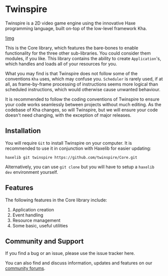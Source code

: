 # Twinspire
Twinspire is a 2D video game engine using the innovative Haxe programming language, built on-top of the low-level framework Kha.

[!img](https://github.com/twinspire/Core/raw/master/img/ts_diag.png)

This is the Core library, which features the bare-bones to enable functionality for the three other sub-libraries. You could consider them modules, if you like. This library contains the ability to create `Application`'s, which handles and loads all of your resources for you.

What you may find is that Twinspire does not follow some of the conventions `Kha` uses, which may confuse you. `Scheduler` is rarely used, if at all, as frame-by-frame processing of instructions seems more logical than scheduled instructions, which would otherwise cause unwanted behaviour.

It is recommended to follow the coding conventions of Twinspire to ensure your code works seamlessly between projects without much editing. As the codebase of Kha changes, so will Twinspire, but we will ensure your code doesn't need changing, with the exception of major releases.

## Installation
You will require `Git` to install Twinspire on your computer. It is recommended to use it in conjunction with Haxelib for easier updating:

    haxelib git twinspire https://github.com/twinspire/Core.git

Alternatively, you can use `git clone` but you will have to setup a `haxelib dev` environment yourself.

## Features

The following features in the Core library include:

 1. Application creation
 2. Event handling
 3. Resource management
 4. Some basic, useful utilities

## Community and Support
If you find a bug or an issue, please use the issue tracker here.

You can also find and discuss information, updates and features on our [community forums](http://community.colour-id.co.uk/).